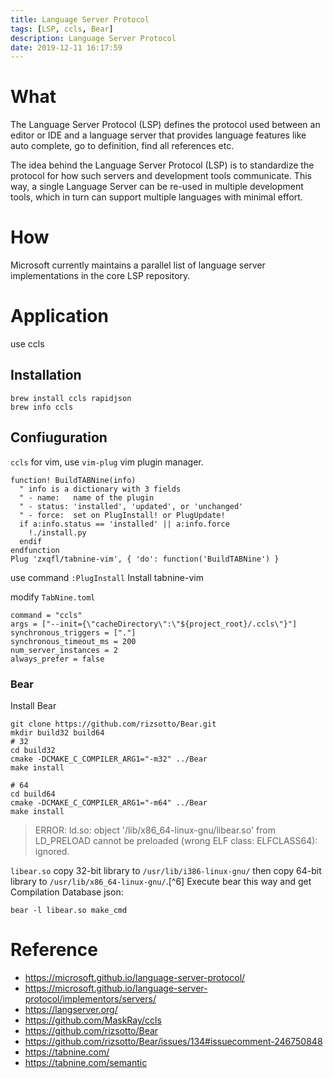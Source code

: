 ```yaml
---
title: Language Server Protocol
tags: [LSP, ccls, Bear]
description: Language Server Protocol
date: 2019-12-11 16:17:59
---
```


# What

The Language Server Protocol (LSP) defines the protocol used between an editor or IDE and a language server that provides language features like auto complete, go to definition, find all references etc.

The idea behind the Language Server Protocol (LSP) is to standardize the protocol for how such servers and development tools communicate. This way, a single Language Server can be re-used in multiple development tools, which in turn can support multiple languages with minimal effort.

# How

Microsoft currently maintains a parallel list of language server implementations in the core LSP repository.

# Application

use ccls

## Installation

```shell
brew install ccls rapidjson
brew info ccls
```

## Confiuguration

`ccls` for vim, use `vim-plug` vim plugin manager.

```vim
function! BuildTABNine(info)
  " info is a dictionary with 3 fields
  " - name:   name of the plugin
  " - status: 'installed', 'updated', or 'unchanged'
  " - force:  set on PlugInstall! or PlugUpdate!
  if a:info.status == 'installed' || a:info.force
    !./install.py
  endif
endfunction
Plug 'zxqfl/tabnine-vim', { 'do': function('BuildTABNine') }
```
use command `:PlugInstall` Install tabnine-vim

modify `TabNine.toml`

```
command = "ccls"
args = ["--init={\"cacheDirectory\":\"${project_root}/.ccls\"}"]
synchronous_triggers = ["."]
synchronous_timeout_ms = 200
num_server_instances = 2
always_prefer = false
```

### Bear

Install Bear

```shell
git clone https://github.com/rizsotto/Bear.git
mkdir build32 build64
# 32
cd build32
cmake -DCMAKE_C_COMPILER_ARG1="-m32" ../Bear
make install

# 64
cd build64
cmake -DCMAKE_C_COMPILER_ARG1="-m64" ../Bear
make install
```

>ERROR: ld.so: object '/lib/x86_64-linux-gnu/libear.so' from LD_PRELOAD cannot be preloaded (wrong ELF class: ELFCLASS64): ignored. 

`libear.so` copy 32-bit library to `/usr/lib/i386-linux-gnu/` then copy 64-bit library to `/usr/lib/x86_64-linux-gnu/`.[^6]
Execute bear this way and get Compilation Database json:
```shell 
bear -l libear.so make_cmd
```

# Reference

- https://microsoft.github.io/language-server-protocol/
- https://microsoft.github.io/language-server-protocol/implementors/servers/
- https://langserver.org/
- https://github.com/MaskRay/ccls
- https://github.com/rizsotto/Bear
- https://github.com/rizsotto/Bear/issues/134#issuecomment-246750848
- https://tabnine.com/
- https://tabnine.com/semantic